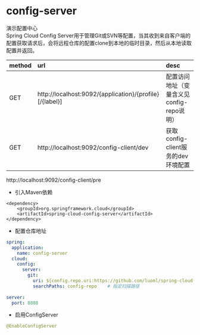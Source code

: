# config-server  
演示配置中心  
Spring Cloud Config Server用于管理Git或SVN等配置，当其收到来自客户端的配置获取请求后，会将远程仓库的配置clone到本地的临时目录，然后从本地读取配置并返回。  

| method | url | desc |  
| :--- | :--- | :--- |   
| GET | http://localhost:9092/{application}/{profile}[/{label}] | 配置访问地址（变量含义见config-repo说明）|  
| GET | http://localhost:9092/config-client/dev | 获取config-client服务的dev环境配置 |   

http://localhost:9092/config-client/pre
* 引入Maven依赖

``` maven
<dependency>
    <groupId>org.springframework.cloud</groupId>
    <artifactId>spring-cloud-config-server</artifactId>
</dependency>
```

* 配置仓库地址

``` yml
spring:
  application:
    name: config-server 
  cloud:
    config:
      server:
        git:
          uri: ${config.repo.uri:https://github.com/luoml/spring-cloud-example}  # 配置git仓库地址，集中管理服务配置信息
          searchPaths: config-repo    # 指定扫描路径
    
server:
  port: 8888
```

* 启用ConfigServer

``` java
@EnableConfigServer
```